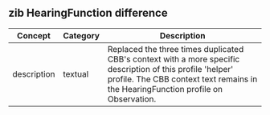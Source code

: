 ## zib HearingFunction difference

| Concept         | Category          | Description                             | 
|-----------------|-------------------|-----------------------------------------|
| description | textual | Replaced the three times duplicated CBB's context with a more specific description of this profile 'helper' profile. The CBB context text remains in the HearingFunction profile on Observation. |